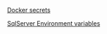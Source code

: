 

[Docker secrets](https://docs.docker.com/engine/swarm/secrets/#read-more-about-docker-secret-commands)

[SqlServer Environment variables](https://learn.microsoft.com/en-us/sql/linux/sql-server-linux-configure-environment-variables?view=sql-server-ver16)